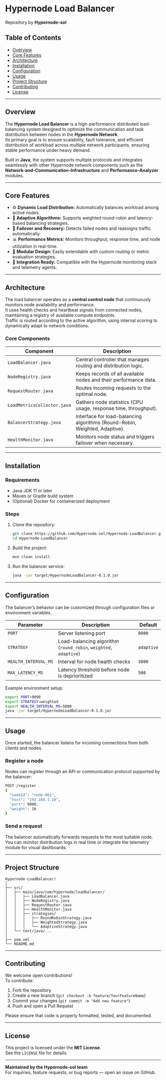 # Hypernode Load Balancer  
Repository by **Hypernode-sol**

## Table of Contents
- [Overview](#overview)
- [Core Features](#core-features)
- [Architecture](#architecture)
- [Installation](#installation)
- [Configuration](#configuration)
- [Usage](#usage)
- [Project Structure](#project-structure)
- [Contributing](#contributing)
- [License](#license)

---

## Overview  
The **Hypernode Load Balancer** is a high-performance distributed load-balancing system designed to optimize the communication and task distribution between nodes in the **Hypernode Network**.  
Its primary goal is to ensure scalability, fault tolerance, and efficient distribution of workload across multiple network participants, ensuring stable performance under heavy demand.  

Built in **Java**, the system supports multiple protocols and integrates seamlessly with other Hypernode network components such as the **Network-and-Communication-Infrastructure** and **Performance-Analyzer** modules.

---

## Core Features  
- ⚙️ **Dynamic Load Distribution:** Automatically balances workload among active nodes.  
- 🧠 **Adaptive Algorithms:** Supports weighted round-robin and latency-based balancing strategies.  
- 🔁 **Failover and Recovery:** Detects failed nodes and reassigns traffic automatically.  
- 📊 **Performance Metrics:** Monitors throughput, response time, and node utilization in real-time.  
- 🧩 **Modular Design:** Easily extendable with custom routing or metric evaluation strategies.  
- 🧱 **Integration Ready:** Compatible with the Hypernode monitoring stack and telemetry agents.  

---

## Architecture  
The load balancer operates as a **central control node** that continuously monitors node availability and performance.  
It uses health checks and heartbeat signals from connected nodes, maintaining a registry of available compute endpoints.  
Traffic is routed according to the active algorithm, using internal scoring to dynamically adapt to network conditions.

### Core Components  
| Component | Description |
|------------|-------------|
| `LoadBalancer.java` | Central controller that manages routing and distribution logic. |
| `NodeRegistry.java` | Keeps records of all available nodes and their performance data. |
| `RequestRouter.java` | Routes incoming requests to the optimal node. |
| `LoadMetricsCollector.java` | Gathers node statistics (CPU usage, response time, throughput). |
| `BalancerStrategy.java` | Interface for load-balancing algorithms (Round-Robin, Weighted, Adaptive). |
| `HealthMonitor.java` | Monitors node status and triggers failover when necessary. |

---

## Installation  

### Requirements  
- Java JDK 11 or later  
- Maven or Gradle build system  
- (Optional) Docker for containerized deployment  

### Steps  
1. Clone the repository:  
   ```bash
   git clone https://github.com/Hypernode-sol/Hypernode-LoadBalancer.git
   cd Hypernode-LoadBalancer
   ```
2. Build the project:  
   ```bash
   mvn clean install
   ```
3. Run the balancer service:  
   ```bash
   java -jar target/HypernodeLoadBalancer-0.1.0.jar
   ```

---

## Configuration  
The balancer’s behavior can be customized through configuration files or environment variables.

| Parameter | Description | Default |
|------------|-------------|----------|
| `PORT` | Server listening port | `8080` |
| `STRATEGY` | Load-balancing algorithm (`round_robin`, `weighted`, `adaptive`) | `adaptive` |
| `HEALTH_INTERVAL_MS` | Interval for node health checks | `3000` |
| `MAX_LATENCY_MS` | Latency threshold before node is deprioritized | `500` |

Example environment setup:
```bash
export PORT=9090
export STRATEGY=weighted
export HEALTH_INTERVAL_MS=5000
java -jar target/HypernodeLoadBalancer-0.1.0.jar
```

---

## Usage  
Once started, the balancer listens for incoming connections from both clients and nodes.  

### Register a node  
Nodes can register through an API or communication protocol supported by the balancer:  
```bash
POST /register
{
  "nodeId": "node-001",
  "host": "192.168.1.10",
  "port": 9000,
  "weight": 10
}
```

### Send a request  
The balancer automatically forwards requests to the most suitable node.  
You can monitor distribution logs in real time or integrate the telemetry module for visual dashboards.

---

## Project Structure  
```
Hypernode-LoadBalancer/
│
├── src/
│   ├── main/java/com/hypernode/loadbalancer/
│   │   ├── LoadBalancer.java
│   │   ├── NodeRegistry.java
│   │   ├── RequestRouter.java
│   │   ├── HealthMonitor.java
│   │   ├── strategies/
│   │   │   ├── RoundRobinStrategy.java
│   │   │   ├── WeightedStrategy.java
│   │   │   └── AdaptiveStrategy.java
│   └── test/java/...
│
├── pom.xml
└── README.md
```

---

## Contributing  
We welcome open contributions!  
To contribute:  
1. Fork the repository  
2. Create a new branch (`git checkout -b feature/YourFeatureName`)  
3. Commit your changes (`git commit -m "Add new feature"`)  
4. Push and open a Pull Request  

Please ensure that code is properly formatted, tested, and documented.

---

## License  
This project is licensed under the **MIT License**.  
See the `LICENSE` file for details.

---

**Maintained by the Hypernode-sol team**  
For inquiries, feature requests, or bug reports — open an issue on GitHub. 
